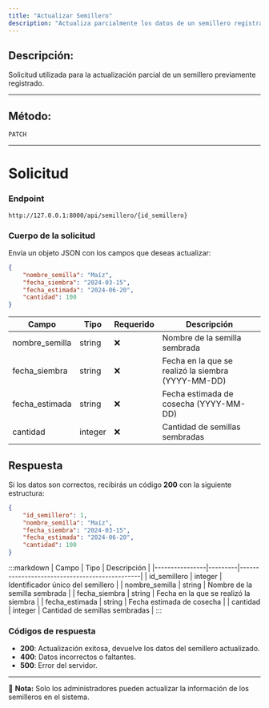 ```yaml
---
title: "Actualizar Semillero"
description: "Actualiza parcialmente los datos de un semillero registrado en el sistema."
---
```


## Descripción:
Solicitud utilizada para la actualización parcial de un semillero previamente registrado.

---

## Método:
```
PATCH
```
---

# **Solicitud**

### **Endpoint**
```
http://127.0.0.1:8000/api/semillero/{id_semillero}
```

### **Cuerpo de la solicitud**
Envía un objeto JSON con los campos que deseas actualizar:

```json
{
    "nombre_semilla": "Maíz",
    "fecha_siembra": "2024-03-15",
    "fecha_estimada": "2024-06-20",
    "cantidad": 100
}
```

| Campo           | Tipo    | Requerido | Descripción                                      |
|----------------|---------|-----------|--------------------------------------------------|
| nombre_semilla | string  | ❌        | Nombre de la semilla sembrada                   |
| fecha_siembra  | string  | ❌        | Fecha en la que se realizó la siembra (YYYY-MM-DD) |
| fecha_estimada | string  | ❌        | Fecha estimada de cosecha (YYYY-MM-DD)          |
| cantidad       | integer | ❌        | Cantidad de semillas sembradas                  |

## **Respuesta**

Si los datos son correctos, recibirás un código **200** con la siguiente estructura:

```json
{
    "id_semillero": 1,
    "nombre_semilla": "Maíz",
    "fecha_siembra": "2024-03-15",
    "fecha_estimada": "2024-06-20",
    "cantidad": 100
}
```

:::markdown
| Campo           | Tipo    | Descripción                                   |
|----------------|---------|-----------------------------------------------|
| id_semillero   | integer | Identificador único del semillero            |
| nombre_semilla | string  | Nombre de la semilla sembrada                 |
| fecha_siembra  | string  | Fecha en la que se realizó la siembra         |
| fecha_estimada | string  | Fecha estimada de cosecha                     |
| cantidad       | integer | Cantidad de semillas sembradas                |
:::

### **Códigos de respuesta**
- **200**: Actualización exitosa, devuelve los datos del semillero actualizado.
- **400**: Datos incorrectos o faltantes.
- **500**: Error del servidor.

---

📄 **Nota:** Solo los administradores pueden actualizar la información de los semilleros en el sistema.